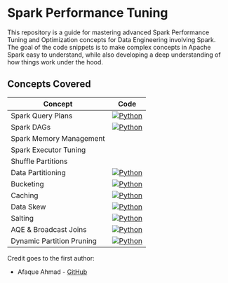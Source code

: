 # Spark Performance Tuning

This repository is a guide for mastering advanced Spark Performance Tuning and Optimization concepts for Data Engineering involving Spark. The goal of the code snippets is to make complex concepts in Apache Spark easy to understand, while also developing a deep understanding of how things work under the hood.


## Concepts Covered

| Concept             | Code                                                     |
|---------------------|----------------------------------------------------------|
| Spark Query Plans           | [![Python](https://img.shields.io/badge/Code-Python-blue?style=flat-square&logo=python&logoColor=white)](/spark/2_reading_query_plans.ipynb) |
| Spark DAGs           | [![Python](https://img.shields.io/badge/Code-Python-blue?style=flat-square&logo=python&logoColor=white)](/spark/3_reading_query_DAGs.ipynb) |
| Spark Memory Management           |  |
| Spark Executor Tuning  |  |
| Shuffle Partitions      |  |
| Data Partitioning        | [![Python](https://img.shields.io/badge/Code-Python-blue?style=flat-square&logo=python&logoColor=white)](/spark/5_0_partitioning.ipynb) |
| Bucketing       | [![Python](https://img.shields.io/badge/Code-Python-blue?style=flat-square&logo=python&logoColor=white)](/spark/6_0_bucketing.ipynb) |
| Caching           | [![Python](https://img.shields.io/badge/Code-Python-blue?style=flat-square&logo=python&logoColor=white)](/spark/4_caching.ipynb) |
| Data Skew                 | [![Python](https://img.shields.io/badge/Code-Python-blue?style=flat-square&logo=python&logoColor=white)](/spark/1_data_skew/) |
| Salting                 | [![Python](https://img.shields.io/badge/Code-Python-blue?style=flat-square&logo=python&logoColor=white)](/spark/1_data_skew/4_salting.ipynb) |
| AQE & Broadcast Joins                 | [![Python](https://img.shields.io/badge/Code-Python-blue?style=flat-square&logo=python&logoColor=white)](/spark/1_data_skew/3_solving_data_skew_aqe_broadcast.ipynb) |
| Dynamic Partition Pruning                 | [![Python](https://img.shields.io/badge/Code-Python-blue?style=flat-square&logo=python&logoColor=white)](/spark/5_1_dynamic_partition_pruning.ipynb) |



Credit goes to the first author:
- Afaque Ahmad - [GitHub](https://github.com/afaqueahmad7117/)
